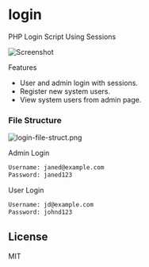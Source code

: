 # login
PHP Login Script Using Sessions 

![Screenshot](screenshot.png)

Features

  - User and admin login with sessions.
  - Register new system users.
  - View system users from admin page.
 
  


### File Structure
![login-file-struct.png](https://www.dropbox.com/s/xx1zx9o3jbu5v1b/login-file-struct.png?dl=0)

Admin Login
```sh
Username: janed@example.com
Password: janed123
```
User Login
```sh
Username: jd@example.com
Password: johnd123
```

License
----

MIT
